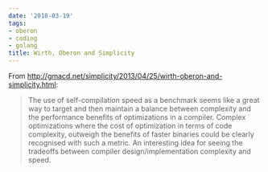 ```yaml
---
date: '2018-03-19'
tags:
- oberon
- coding
- golang
title: Wirth, Oberon and Simplicity
---
```


From http://gmacd.net/simplicity/2013/04/25/wirth-oberon-and-simplicity.html:

>The use of self-compilation speed as a benchmark seems like a great way to target and then maintain a balance between complexity and the performance benefits of optimizations in a compiler. Complex optimizations where the cost of optimization in terms of code complexity, outweigh the benefits of faster binaries could be clearly recognised with such a metric. An interesting idea for seeing the tradeoffs between compiler design/implementation complexity and speed.
